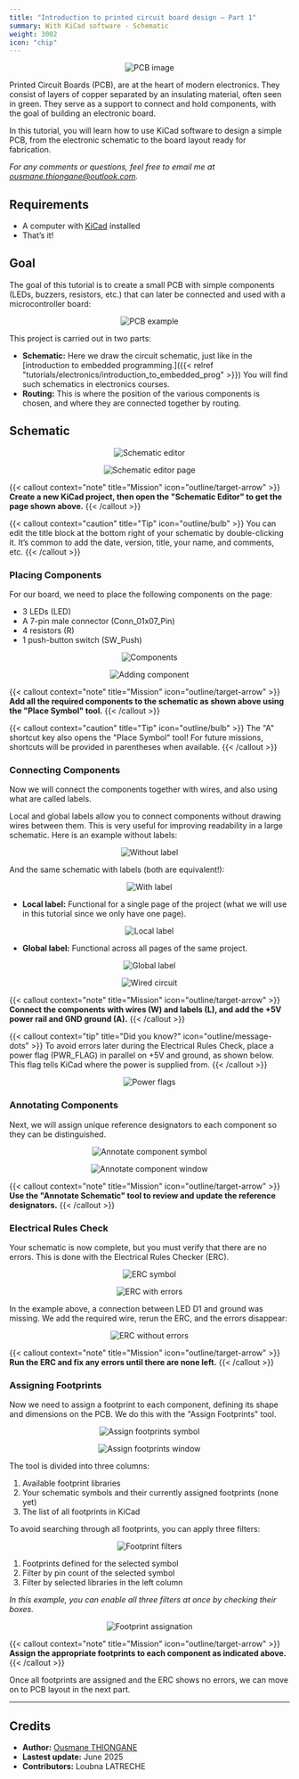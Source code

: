 ```yaml
---
title: "Introduction to printed circuit board design – Part 1"
summary: With KiCad software - Schematic
weight: 3002
icon: "chip"
---
```


<p align="center">
    <img src="/chroma/images/pcb.png" alt="PCB image" class="w-full h-auto" />
</p>

Printed Circuit Boards (PCB), are at the heart of modern electronics. They consist of layers of copper separated by an insulating material, often seen in green. They serve as a support to connect and hold components, with the goal of building an electronic board.

In this tutorial, you will learn how to use KiCad software to design a simple PCB, from the electronic schematic to the board layout ready for fabrication.

_For any comments or questions, feel free to email me at [ousmane.thiongane@outlook.com](mailto:ousmane.thiongane@outlook.com)._

## Requirements

* A computer with [KiCad](https://www.kicad.org/) installed
* That’s it!

## Goal

The goal of this tutorial is to create a small PCB with simple components (LEDs, buzzers, resistors, etc.) that can later be connected and used with a microcontroller board:

<p align="center">
    <img src="/chroma/images/schematic1.png" alt="PCB example" class="w-full h-auto" />
</p>

This project is carried out in two parts:

* **Schematic:** Here we draw the circuit schematic, just like in the [introduction to embedded programming.]({{< relref "tutorials/electronics/introduction_to_embedded_prog" >}}) You will find such schematics in electronics courses.
* **Routing:** This is where the position of the various components is chosen, and where they are connected together by routing.

## Schematic

<p align="center">
    <img src="/chroma/images/schematic2_en.png" alt="Schematic editor" class="w-full h-auto" />
</p>

<p align="center">
    <img src="/chroma/images/schematic3.jpg" alt="Schematic editor page" class="w-full h-auto" />
</p>

{{< callout context="note" title="Mission" icon="outline/target-arrow" >}}
**Create a new KiCad project, then open the "Schematic Editor" to get the page shown above.**
{{< /callout >}}

{{< callout context="caution" title="Tip" icon="outline/bulb" >}}
You can edit the title block at the bottom right of your schematic by double-clicking it. It’s common to add the date, version, title, your name, and comments, etc.
{{< /callout >}}

### Placing Components

For our board, we need to place the following components on the page:

* 3 LEDs (LED)
* A 7-pin male connector (Conn_01x07_Pin)
* 4 resistors (R)
* 1 push-button switch (SW_Push)

<p align="center">
    <img src="/chroma/images/schematic4.jpg" alt="Components" class="w-full h-auto" />
</p>

<p align="center">
    <img src="/chroma/images/schematic5.jpg" alt="Adding component" class="w-full h-auto" />
</p>

{{< callout context="note" title="Mission" icon="outline/target-arrow" >}}
**Add all the required components to the schematic as shown above using the "Place Symbol" tool.**
{{< /callout >}}

{{< callout context="caution" title="Tip" icon="outline/bulb" >}}
The "A" shortcut key also opens the "Place Symbol" tool! For future missions, shortcuts will be provided in parentheses when available.
{{< /callout >}}

### Connecting Components

Now we will connect the components together with wires, and also using what are called labels.

Local and global labels allow you to connect components without drawing wires between them. This is very useful for improving readability in a large schematic. Here is an example without labels:

<p align="center">
    <img src="/chroma/images/schematic6.jpg" alt="Without label" class="w-full h-auto" />
</p>

And the same schematic with labels (both are equivalent!):

<p align="center">
    <img src="/chroma/images/schematic7.jpg" alt="With label" class="w-full h-auto" />
</p>

* **Local label:** Functional for a single page of the project (what we will use in this tutorial since we only have one page).

<p align="center">
    <img src="/chroma/images/schematic8.jpg" alt="Local label" class="w-full h-auto" />
</p>

* **Global label:** Functional across all pages of the same project.

<p align="center">
    <img src="/chroma/images/schematic9.jpg" alt="Global label" class="w-full h-auto" />
</p>

<p align="center">
    <img src="/chroma/images/schematic10.jpg" alt="Wired circuit" class="w-full h-auto" />
</p>

{{< callout context="note" title="Mission" icon="outline/target-arrow" >}}
**Connect the components with wires (W) and labels (L), and add the +5V power rail and GND ground (A).**
{{< /callout >}}

{{< callout context="tip" title="Did you know?" icon="outline/message-dots" >}}
To avoid errors later during the Electrical Rules Check, place a power flag (PWR_FLAG) in parallel on +5V and ground, as shown below. This flag tells KiCad where the power is supplied from.
{{< /callout >}}

<p align="center">
    <img src="/chroma/images/schematic11.jpg" alt="Power flags" class="w-full h-auto" />
</p>

### Annotating Components

Next, we will assign unique reference designators to each component so they can be distinguished.

<p align="center">
    <img src="/chroma/images/schematic12.jpg" alt="Annotate component symbol" class="w-full h-auto" />
</p>

<p align="center">
    <img src="/chroma/images/schematic13_en.png" alt="Annotate component window" class="w-full h-auto" />
</p>

{{< callout context="note" title="Mission" icon="outline/target-arrow" >}}
**Use the "Annotate Schematic" tool to review and update the reference designators.**
{{< /callout >}}

### Electrical Rules Check

Your schematic is now complete, but you must verify that there are no errors. This is done with the Electrical Rules Checker (ERC).

<p align="center">
    <img src="/chroma/images/schematic20.jpg" alt="ERC symbol" class="w-full h-auto" />
</p>

<p align="center">
    <img src="/chroma/images/schematic14_en.png" alt="ERC with errors" class="w-full h-auto" />
</p>

In the example above, a connection between LED D1 and ground was missing. We add the required wire, rerun the ERC, and the errors disappear:

<p align="center">
    <img src="/chroma/images/schematic15_en.png" alt="ERC without errors" class="w-full h-auto" />
</p>

{{< callout context="note" title="Mission" icon="outline/target-arrow" >}}
**Run the ERC and fix any errors until there are none left.**
{{< /callout >}}

### Assigning Footprints

Now we need to assign a footprint to each component, defining its shape and dimensions on the PCB. We do this with the "Assign Footprints" tool.

<p align="center">
    <img src="/chroma/images/schematic16.jpg" alt="Assign footprints symbol" class="w-full h-auto" />
</p>

<p align="center">
    <img src="/chroma/images/schematic17.jpg" alt="Assign footprints window" class="w-full h-auto" />
</p>

The tool is divided into three columns:

1. Available footprint libraries
2. Your schematic symbols and their currently assigned footprints (none yet)
3. The list of all footprints in KiCad

To avoid searching through all footprints, you can apply three filters:

<p align="center">
    <img src="/chroma/images/schematic18.jpg" alt="Footprint filters" class="w-full h-auto" />
</p>

1. Footprints defined for the selected symbol
2. Filter by pin count of the selected symbol
3. Filter by selected libraries in the left column

_In this example, you can enable all three filters at once by checking their boxes._

<p align="center">
    <img src="/chroma/images/schematic19.jpg" alt="Footprint assignation" class="w-full h-auto" />
</p>

{{< callout context="note" title="Mission" icon="outline/target-arrow" >}}
**Assign the appropriate footprints to each component as indicated above.**
{{< /callout >}}

Once all footprints are assigned and the ERC shows no errors, we can move on to PCB layout in the next part.

---

## Credits

* **Author:** [Ousmane THIONGANE](https://github.com/Mowibox)
* **Lastest update:** June 2025
* **Contributors:** Loubna LATRECHE
